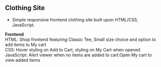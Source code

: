 ## Clothing Site
- Simple responsive frontend clothing site built upon HTML/CSS, JavaScript.

**Frontend**  
HTML: Shop frontend featuring Classic Tee, Small size choice and option to add items to My cart  
CSS: Hover styling on Add to Cart, styling on My Cart when opened  
JavaScript: Alert viewer when no items are added to cart.Open My cart to view added items  
